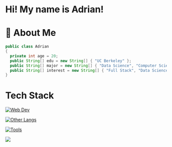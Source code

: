 # Hi! My name is Adrian!

# :postbox: About Me

```java
public class Adrian
{
  private int age = 20;
  public String[] edu = new String[] { "UC Berkeley" };
  public String[] major = new String[] { "Data Science", "Computer Science" };
  public String[] interest = new String[] { "Full Stack", "Data Science", "Machine Learning" };
}
```

# Tech Stack
[![Web Dev](https://skillicons.dev/icons?i=html,css,js,ts,mongodb,express,react,nodejs,tailwind,next&theme=dark)](https://skillicons.dev)

[![Other Langs](https://skillicons.dev/icons?i=python,java,cpp&theme=dark)](https://skillicons.dev)

[![Tools](https://skillicons.dev/icons?i=vscode,postman,heroku,github,figma&theme=dark)](https://skillicons.dev)

![](https://leetcard.adrianmagana/leetcode?site=cn)

